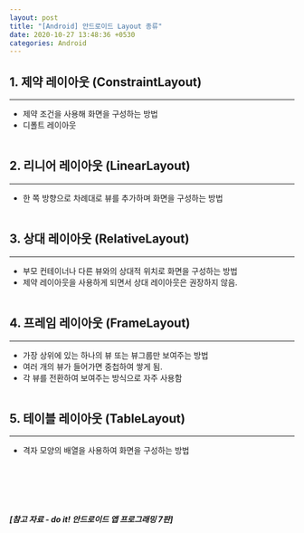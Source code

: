 ```yaml
---
layout: post
title: "[Android] 안드로이드 Layout 종류"
date: 2020-10-27 13:48:36 +0530
categories: Android
---
```


## 1. 제약 레이아웃 (ConstraintLayout)

---

-   제약 조건을 사용해 화면을 구성하는 방법
-   디폴트 레이아웃
    <br/><br/>

## 2. 리니어 레이아웃 (LinearLayout)

---

-   한 쪽 방향으로 차례대로 뷰를 추가하며 화면을 구성하는 방법
    <br/><br/>

## 3. 상대 레이아웃 (RelativeLayout)

---

-   부모 컨테이너나 다른 뷰와의 상대적 위치로 화면을 구성하는 방법
-   제약 레이아웃을 사용하게 되면서 상대 레이아웃은 권장하지 않음.
    <br/><br/>

## 4. 프레임 레이아웃 (FrameLayout)

---

-   가장 상위에 있는 하나의 뷰 또는 뷰그룹만 보여주는 방법
-   여러 개의 뷰가 들어가면 중첩하여 쌓게 됨.
-   각 뷰를 전환하여 보여주는 방식으로 자주 사용함
    <br/><br/>

## 5. 테이블 레이아웃 (TableLayout)

---

-   격자 모양의 배열을 사용하여 화면을 구성하는 방법

<br/><br/><br/><br/>

##### [참고 자료 - do it! 안드로이드 앱 프로그래밍 7판]

